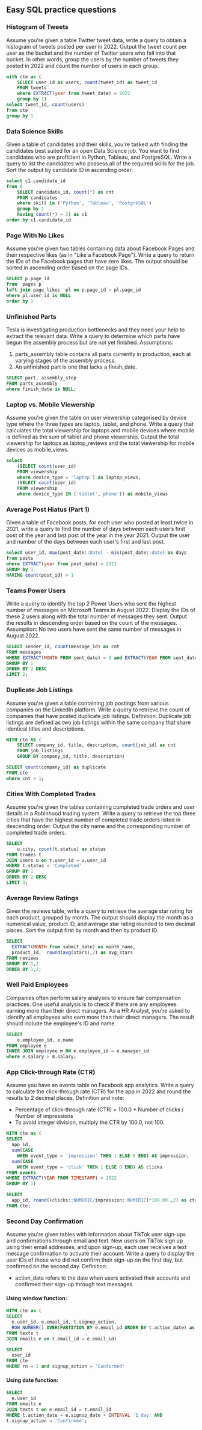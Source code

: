 ## Easy SQL practice questions

### Histogram of Tweets
Assume you're given a table Twitter tweet data, write a query to obtain a histogram of tweets posted per user in 2022. Output the tweet count per user as the bucket and the number of Twitter users who fall into that bucket. In other words, group the users by the number of tweets they posted in 2022 and count the number of users in each group.

```sql
with cte as (
    SELECT user_id as users, count(tweet_id) as tweet_id
    FROM tweets
    where EXTRACT(year from tweet_date) = 2022
    group by 1)
select tweet_id, count(users)
from cte 
group by 1
```

### Data Science Skills
Given a table of candidates and their skills, you're tasked with finding the candidates best suited for an open Data Science job. You want to find candidates who are proficient in Python, Tableau, and PostgreSQL. Write a query to list the candidates who possess all of the required skills for the job. Sort the output by candidate ID in ascending order.
   
```sql
select c1.candidate_id
from (
    SELECT candidate_id, count(*) as cnt
    FROM candidates
    where skill in ('Python', 'Tableau', 'PostgreSQL')
    group by 1
    having count(*) = 3) as c1
order by c1.candidate_id
```

### Page With No Likes
Assume you're given two tables containing data about Facebook Pages and their respective likes (as in "Like a Facebook Page"). Write a query to return the IDs of the Facebook pages that have zero likes. The output should be sorted in ascending order based on the page IDs.
   
```sql
SELECT p.page_id
from  pages p 
left join page_likes  pl on p.page_id = pl.page_id
where pl.user_id is NULL
order by 1
```

### Unfinished Parts
Tesla is investigating production bottlenecks and they need your help to extract the relevant data. Write a query to determine which parts have begun the assembly process but are not yet finished. Assumptions:
1. parts_assembly table contains all parts currently in production, each at varying stages of the assembly process.
2. An unfinished part is one that lacks a finish_date.

```sql
SELECT part, assembly_step
FROM parts_assembly
where finish_date is NULL;
```

### Laptop vs. Mobile Viewership
Assume you're given the table on user viewership categorised by device type where the three types are laptop, tablet, and phone. Write a query that calculates the total viewership for laptops and mobile devices where mobile is defined as the sum of tablet and phone viewership. Output the total viewership for laptops as laptop_reviews and the total viewership for mobile devices as mobile_views.

```sql
select 
    (SELECT count(user_id)
    FROM viewership
    where device_type = 'laptop') as laptop_views,
    (SELECT count(user_id)
    FROM viewership
    where device_type IN ('tablet','phone')) as mobile_views
```

### Average Post Hiatus (Part 1)
Given a table of Facebook posts, for each user who posted at least twice in 2021, write a query to find the number of days between each user’s first post of the year and last post of the year in the year 2021. Output the user and number of the days between each user's first and last post.

```sql
select user_id, max(post_date::Date) - min(post_date::date) as days
from posts
where EXTRACT(year from post_date) = 2021
GROUP by 1
HAVING count(post_id) > 1
```

### Teams Power Users
Write a query to identify the top 2 Power Users who sent the highest number of messages on Microsoft Teams in August 2022. Display the IDs of these 2 users along with the total number of messages they sent. Output the results in descending order based on the count of the messages. Assumption: No two users have sent the same number of messages in August 2022.

```sql
SELECT sender_id, count(message_id) as cnt
FROM messages
WHERE EXTRACT(MONTH FROM sent_date) = 8 and EXTRACT(YEAR FROM sent_date) = 2022
GROUP BY 1
ORDER BY 2 DESC
LIMIT 2;
```

### Duplicate Job Listings
Assume you're given a table containing job postings from various companies on the LinkedIn platform. Write a query to retrieve the count of companies that have posted duplicate job listings. Definition: Duplicate job listings are defined as two job listings within the same company that share identical titles and descriptions.

```sql
WITH cte AS (
    SELECT company_id, title, description, count(job_id) as cnt 
    FROM job_listings
    GROUP BY company_id, title, description)

SELECT count(company_id) as duplicate
FROM cte
where cnt > 1;
```

### Cities With Completed Trades
Assume you're given the tables containing completed trade orders and user details in a Robinhood trading system. Write a query to retrieve the top three cities that have the highest number of completed trade orders listed in descending order. Output the city name and the corresponding number of completed trade orders.

```sql
SELECT
    u.city, count(t.status) as status
FROM trades t
JOIN users u on t.user_id = u.user_id
WHERE t.status = 'Completed'
GROUP BY 1
ORDER BY 2 DESC
LIMIT 3;
```

### Average Review Ratings
Given the reviews table, write a query to retrieve the average star rating for each product, grouped by month. The output should display the month as a numerical value, product ID, and average star rating rounded to two decimal places. Sort the output first by month and then by product ID.

```sql
SELECT 
  EXTRACT(MONTH from submit_date) as month_name,
  product_id,  round(avg(stars),2) as avg_stars
FROM reviews
GROUP BY 1,2
ORDER BY 1,2;
```

### Well Paid Employees
Companies often perform salary analyses to ensure fair compensation practices. One useful analysis is to check if there are any employees earning more than their direct managers. As a HR Analyst, you're asked to identify all employees who earn more than their direct managers. The result should include the employee's ID and name.

```sql
SELECT
    e.employee_id, e.name
FROM employee e
INNER JOIN employee m ON m.employee_id = e.manager_id
where e.salary > m.salary;
```

### App Click-through Rate (CTR)
Assume you have an events table on Facebook app analytics. Write a query to calculate the click-through rate (CTR) for the app in 2022 and round the results to 2 decimal places. Definition and note:
* Percentage of click-through rate (CTR) = 100.0 * Number of clicks / Number of impressions
* To avoid integer division, multiply the CTR by 100.0, not 100.

```sql
WITH cte as (
SELECT 
  app_id,
  sum(CASE
    WHEN event_type = 'impression' THEN 1 ELSE 0 END) AS impression,
  sum(CASE
    WHEN event_type = 'click' THEN 1 ELSE 0 END) AS clicks
FROM events
WHERE EXTRACT(YEAR FROM TIMESTAMP) = 2022
GROUP BY 1)

SELECT 
  app_id, round((clicks::NUMERIC/impression::NUMERIC)*100.00 ,2) as ctr
FROM cte;
```

### Second Day Confirmation
Assume you're given tables with information about TikTok user sign-ups and confirmations through email and text. New users on TikTok sign up using their email addresses, and upon sign-up, each user receives a text message confirmation to activate their account. Write a query to display the user IDs of those who did not confirm their sign-up on the first day, but confirmed on the second day. Definition:
* action_date refers to the date when users activated their accounts and confirmed their sign-up through text messages.

#### Using window function:
```sql
WITH cte as (
SELECT 
  e.user_id, e.email_id, t.signup_action, 
  ROW_NUMBER() OVER(PARTITION BY e.email_id ORDER BY t.action_date) as rn 
FROM texts t 
JOIN emails e on t.email_id = e.email_id)

SELECT 
  user_id
FROM cte 
WHERE rn = 2 and signup_action = 'Confirmed'
```

#### Using date function: 
```sql
SELECT 
  e.user_id
FROM emails e 
JOIN texts t on e.email_id = t.email_id
WHERE t.action_date = e.signup_date + INTERVAL '1 day' AND
t.signup_action = 'Confirmed';
```
